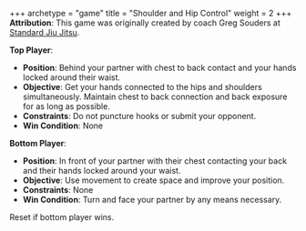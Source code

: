 +++
archetype = "game"
title = "Shoulder and Hip Control"
weight = 2
+++
**Attribution**: This game was originally created by coach Greg Souders at [Standard Jiu Jitsu](https://standardjiujitsu.com).



**Top Player**:
  * **Position**: Behind your partner with chest to back contact and your hands locked around their waist.
  * **Objective**: Get your hands connected to the hips and shoulders simultaneously. Maintain chest to back connection and back exposure for as long as possible.
  * **Constraints**: Do not puncture hooks or submit your opponent.
  * **Win Condition**: None

**Bottom Player**:
  * **Position**: In front of your partner with their chest contacting your back and their hands locked around your waist.
  * **Objective**: Use movement to create space and improve your position.
  * **Constraints**: None
  * **Win Condition**: Turn and face your partner by any means necessary. 

  Reset if bottom player wins.